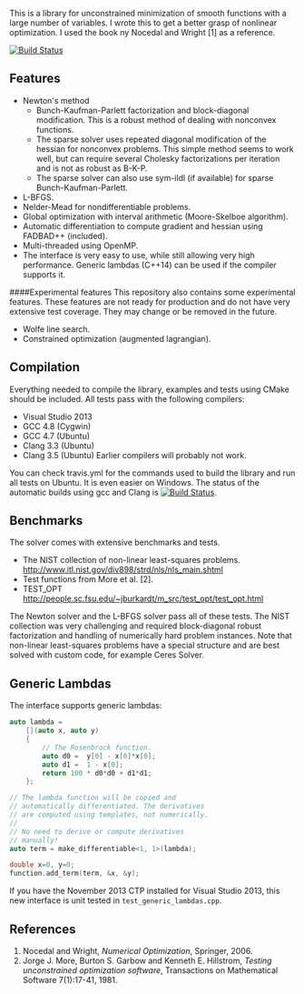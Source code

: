 This is a library for unconstrained minimization of smooth functions with a large number of variables. I wrote this to get a better grasp of nonlinear optimization. I used the book ny Nocedal and Wright [1] as a reference.

[![Build Status](https://travis-ci.org/PetterS/spii.png)](https://travis-ci.org/PetterS/spii)

Features
--------
* Newton's method 
    * Bunch-Kaufman-Parlett factorization and block-diagonal modification. This is a robust method of dealing with nonconvex functions.
    * The sparse solver uses repeated diagonal modification of the hessian for nonconvex problems. This simple method seems to work well, but can require several Cholesky factorizations per iteration and is not as robust as B-K-P.
    * The sparse solver can also use sym-ildl (if available) for sparse Bunch-Kaufman-Parlett.
* L-BFGS.
* Nelder-Mead for nondifferentiable problems.
* Global optimization with interval arithmetic (Moore-Skelboe algorithm).
* Automatic differentiation to compute gradient and hessian using FADBAD++ (included).
* Multi-threaded using OpenMP.
* The interface is very easy to use, while still allowing very high performance. Generic lambdas (C++14) can be used if the compiler supports it.

####Experimental features
This repository also contains some experimental features. These features are not ready for production and do not have very extensive test coverage. They may change or be removed in the future.
* Wolfe line search.
* Constrained optimization (augmented lagrangian).

Compilation
-----------
Everything needed to compile the library, examples and tests using CMake should be included.
All tests pass with the following compilers:
* Visual Studio 2013
* GCC 4.8 (Cygwin)
* GCC 4.7 (Ubuntu)
* Clang 3.3 (Ubuntu)
* Clang 3.5 (Ubuntu)
Earlier compilers will probably not work.

You can check travis.yml for the commands used to build the library and run all tests on Ubuntu.
It is even easier on Windows. The status of the automatic builds using gcc and Clang is [![Build Status](https://travis-ci.org/PetterS/spii.png)](https://travis-ci.org/PetterS/spii).


Benchmarks
----------
The solver comes with extensive benchmarks and tests.

* The NIST collection of non-linear least-squares problems. http://www.itl.nist.gov/div898/strd/nls/nls_main.shtml
* Test functions from More et al. [2].
* TEST_OPT http://people.sc.fsu.edu/~jburkardt/m_src/test_opt/test_opt.html

The Newton solver and the L-BFGS solver pass all of these tests. The NIST collection was very challenging and required block-diagonal robust factorization and handling of numerically hard problem instances. Note that non-linear least-squares problems have a special structure and are best solved with custom code, for example Ceres Solver.

Generic Lambdas
---------------
The interface supports generic lambdas:

``` C++
auto lambda =
	[](auto x, auto y)
	{
		// The Rosenbrock function.
		auto d0 =  y[0] - x[0]*x[0];
		auto d1 =  1 - x[0];
		return 100 * d0*d0 + d1*d1;
	};

// The lambda function will be copied and
// automatically differentiated. The derivatives
// are computed using templates, not numerically.
//
// No need to derive or compute derivatives
// manually!
auto term = make_differentiable<1, 1>(lambda);

double x=0, y=0;
function.add_term(term, &x, &y);
```
If you have the November 2013 CTP installed for Visual Studio 2013, this new interface is unit tested in `test_generic_lambdas.cpp`.

References
----------
1. Nocedal and Wright, *Numerical Optimization*, Springer, 2006.
2. Jorge J. More, Burton S. Garbow and Kenneth E. Hillstrom, *Testing unconstrained optimization software*, Transactions on Mathematical Software 7(1):17-41, 1981.
